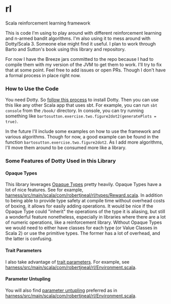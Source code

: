 # rl
Scala reinforcement learning framework

This is code I'm using to play around with different reinforcement learning and n-armed bandit algorithms.
I'm also using it to mess around with Dotty/Scala 3. Someone else might find it useful. I plan to work through 
Barto and Sutton's book using this library and repository.

For now I have the Breeze jars committed to the repo because I had to compile them with my version of the JVM 
to get them to work. I'll try to fix that at some point. Feel free to add issues or open PRs. Though I don't 
have a formal process in place right now.

### How to Use the Code

You need Dotty. So [follow this process](https://dotty.epfl.ch) to install Dotty. Then you can use this like 
any other Scala app that uses sbt. For example, you can run `sbt console` from the `/book/` directory. In 
console, you can try running something like `bartosutton.exercise.two.figure2dot2(generatePlots = true)`.

In the future I'll include some examples on how to use the framework and various algorithms. Though for now, a 
good example can be found in the function `bartosutton.exercise.two.figure2dot2`. As I add more algorithms, 
I'll move them around to be consumed more like a library.

### Some Features of Dotty Used in this Library

#### Opaque Types

This library leverages [Opaque Types](https://dotty.epfl.ch/docs/reference/other-new-features/opaques.html) pretty heavily. Opaque Types have a lot of nice features. See for example, [harness/src/main/scala/com/robertjneal/rl/types/Reward.scala](https://github.com/robertjneal/rl/blob/master/harness/src/main/scala/com/robertjneal/rl/types/Reward.scala). In addition to being able to provide type safety at compile time without overhead costs of boxing, it allows for easily adding operations. It would be nice if the Opaque Type could "inherit" the operations of the type it is aliasing, but still a wonderful feature nonetheless, especially in libraries where there are a lot of numeric operations, like a reinforcement library. Without Opaque Types we would need to either have classes for each type (or Value Classes in Scala 2) or use the primitive types. The former has a lot of overhead, and the latter is confusing.

#### Trait Parameters

I also take advantage of [trait parameters](https://dotty.epfl.ch/docs/reference/other-new-features/trait-parameters.html). For example, see [harness/src/main/scala/com/robertjneal/rl/Environment.scala](https://github.com/robertjneal/rl/blob/master/harness/src/main/scala/com/robertjneal/rl/Environment.scala#L5). 

#### Parameter Untupling

You will also find [parameter untupling](https://dotty.epfl.ch/docs/reference/other-new-features/parameter-untupling.html) preferred as in [harness/src/main/scala/com/robertjneal/rl/Environment.scala](https://github.com/robertjneal/rl/blob/master/harness/src/main/scala/com/robertjneal/rl/Environment.scala#L37).
